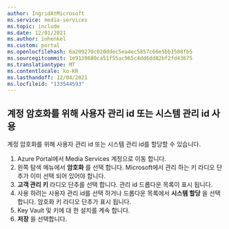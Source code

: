 ```yaml
---
author: IngridAtMicrosoft
ms.service: media-services
ms.topic: include
ms.date: 12/01/2021
ms.author: inhenkel
ms.custom: portal
ms.openlocfilehash: 6a209270c020ddec5ea4ec5857c66e5bb1508fb5
ms.sourcegitcommit: 1e9139680ca51f55ac965c4dd6dd82bf2fd43675
ms.translationtype: MT
ms.contentlocale: ko-KR
ms.lasthandoff: 12/04/2021
ms.locfileid: "133544593"
---
```

<!-- Use the portal to add use either a user managed identity or system managed identity for account encryption -->

## <a name="use-either-a-user-managed-identity-or-a-system-managed-identity-for-account-encryption"></a>계정 암호화를 위해 사용자 관리 id 또는 시스템 관리 id 사용

계정 암호화를 위해 사용자 관리 id 또는 시스템 관리 id를 할당할 수 있습니다.

1. Azure Portal에서 Media Services 계정으로 이동 합니다.
1. 왼쪽 탐색 메뉴에서 **암호화** 를 선택 합니다. Microsoft에서 관리 하는 키 라디오 단추가 이미 선택 되어 있어야 합니다.
1. **고객 관리 키** 라디오 단추를 선택 합니다.  관리 id 드롭다운 목록이 표시 됩니다.
1. 사용 하려는 사용자 관리 id를 선택 하거나 드롭다운 목록에서 **시스템 할당** 을 선택 합니다. 암호화 키 라디오 단추가 표시 됩니다.
1. Key Vault 및 키에 대 한 설치를 계속 합니다.
1. **저장** 을 선택합니다.